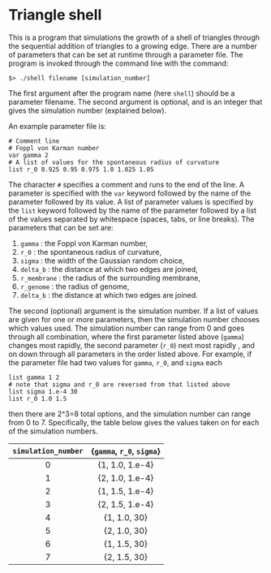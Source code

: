 Triangle shell
==============

This is a program that simulations the growth of a shell of triangles
through the sequential addition of triangles to a growing edge. There
are a number of parameters that can be set at runtime through a
parameter file. The program is invoked through the command line with
the command:

```
$> ./shell filename [simulation_number]
```

The first argument after the program name (here `shell`) should be a
parameter filename. The second argument is optional, and is an
integer that gives the simulation number (explained below). 

An example parameter file is:
```
# Comment line
# Foppl von Karman number
var gamma 2
# A list of values for the spontaneous radius of curvature
list r_0 0.925 0.95 0.975 1.0 1.025 1.05
```
The character `#` specifies a comment and runs to the end of the
line. A parameter is specified with the `var` keyword followed by the
name of the parameter followed by its value. A list of parameter
values is specified by the `list` keyword followed by the name of the
parameter followed by a list of the values separated by whitespace
(spaces, tabs, or line breaks). The parameters that can be set are:
 
 1. `gamma` : the Foppl von Karman number,
 2. `r_0` : the spontaneous radius of curvature,
 3. `sigma` : the width of the Gaussian random choice,
 4. `delta_b` : the distance at which two edges are joined,
 5. `r_membrane` : the radius of the surrounding membrane,
 6. `r_genome` : the radius of genome,
 7. `delta_b` : the distance at which two edges are joined.

The second (optional) argument is the simulation number. If a list of
values are given for one or more parameters, then the simulation
number chooses which values used. The simulation number can range
from 0 and goes through all combination, where the first parameter
listed above (`gamma`) changes most rapidly, the second parameter
(`r_0`) next most rapidly , and on down through all parameters in the
order listed above. For example, if the parameter file had two values
for `gamma`, `r_0`, and `sigma` each
```
list gamma 1 2
# note that sigma and r_0 are reversed from that listed above
list sigma 1.e-4 30
list r_0 1.0 1.5
```
then there are 2^3=8 total options, and the simulation number
can range from 0 to 7. Specifically, the table below gives the values
taken on for each of the simulation numbers.

| `simulation_number` | {`gamma`, `r_0`, `sigma`} |
|:-------------------:|:-------------------------:|
|          0          |      {1, 1.0, 1.e-4}      |
|          1          |      {2, 1.0, 1.e-4}      |
|          2          |      {1, 1.5, 1.e-4}      |
|          3          |      {2, 1.5, 1.e-4}      |
|          4          |        {1, 1.0, 30}       |
|          5          |        {2, 1.0, 30}       |
|          6          |        {1, 1.5, 30}       |
|          7          |        {2, 1.5, 30}       |
